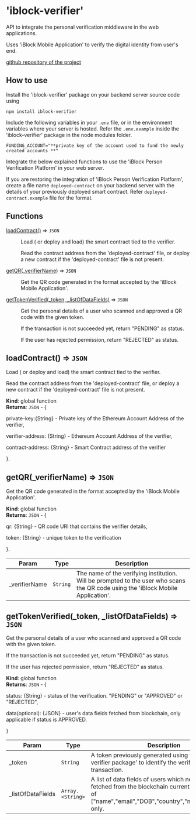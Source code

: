 # 'iblock-verifier'

API to integrate the personal verification middleware in the web applications.

Uses 'iBlock Mobile Application' to verify the digital identity from user's end.

<dl>

<dt><a href="https://github.com/IdentityBlock/">github repository of the project</a><dt>

</dl>

## How to use

Install the 'iblock-verifier' package on your backend server source code using

`npm install iblock-verifier`

Include the following variables in your `.env` file, or in the environment variables where your server is hosted. Refer the `.env.example` inside the 'iblock-verifier' package in the node modules folder.

`FUNDING_ACCOUNT="**private key of the account used to fund the newly created accounts **"`

Integrate the below explained functions to use the 'iBlock Person Verification Platform' in your web server.

If you are restoring the integration of 'iBlock Person Verification Platform', create a file name `deployed-contract` on your backend server with the details of your previously deployed smart contract. Refer `deployed-contract.example` file for the format.
## Functions

<dl>
<dt><a href="#loadContract">loadContract()</a> ⇒ <code>JSON</code></dt>
<dd><p>Load ( or deploy and load) the smart contract tied to the verifier.</p>
<p>Read the contract address from the &#39;deployed-contract&#39; file,
or deploy a new contract if the &#39;deployed-contract&#39; file is not present.</p>
</dd>
<dt><a href="#getQR">getQR(_verifierName)</a> ⇒ <code>JSON</code></dt>
<dd><p>Get the QR code generated in the format accepted by the &#39;iBlock Mobile Application&#39;.</p>
</dd>
<dt><a href="#getTokenVerified">getTokenVerified(_token, _listOfDataFields)</a> ⇒ <code>JSON</code></dt>
<dd><p>Get the personal details of a user who scanned and approved a QR code with the given token.</p>
<p>If the transaction is not succeeded yet, return &quot;PENDING&quot; as status.</p>
<p>If the user has rejected permission, return &quot;REJECTED&quot; as status.</p>
</dd>
</dl>

<a name="loadContract"></a>

## loadContract() ⇒ <code>JSON</code>

Load ( or deploy and load) the smart contract tied to the verifier.

Read the contract address from the 'deployed-contract' file,
or deploy a new contract if the 'deployed-contract' file is not present.

**Kind**: global function  
**Returns**: <code>JSON</code> - {

private-key:{String} - Private key of the Ethereum Account Address of the verifier,

verifier-address: {String} - Ethereum Account Address of the verifier,

contract-address: {String} - Smart Contract address of the verifier

}.  
<a name="getQR"></a>

## getQR(\_verifierName) ⇒ <code>JSON</code>

Get the QR code generated in the format accepted by the 'iBlock Mobile Application'.

**Kind**: global function  
**Returns**: <code>JSON</code> - {

qr: {String} - QR code URI that contains the verifier details,

token: {String} - unique token to the verification

}.

| Param          | Type                | Description                                                                                                                      |
| -------------- | ------------------- | -------------------------------------------------------------------------------------------------------------------------------- |
| \_verifierName | <code>String</code> | The name of the verifying institution. Will be prompted to the user who scans the QR code using the 'iBlock Mobile Application'. |

<a name="getTokenVerified"></a>

## getTokenVerified(\_token, \_listOfDataFields) ⇒ <code>JSON</code>

Get the personal details of a user who scanned and approved a QR code with the given token.

If the transaction is not succeeded yet, return "PENDING" as status.

If the user has rejected permission, return "REJECTED" as status.

**Kind**: global function  
**Returns**: <code>JSON</code> - {

status: {String} - status of the verification. "PENDING" or "APPROVED" or "REJECTED",

data(optional): {JSON} - user's data fields fetched from blockchain, only applicable if status is APPROVED.

}

| Param              | Type                              | Description                                                                                                                                                      |
| ------------------ | --------------------------------- | ---------------------------------------------------------------------------------------------------------------------------------------------------------------- |
| \_token            | <code>String</code>               | A token previously generated using the 'iblock-verifier package' to identify the verification transaction.                                                       |
| \_listOfDataFields | <code>Array.&lt;String&gt;</code> | A list of data fields of users which need to be fetched from the blockchain currently allows the set of ["name","email","DOB","country","mobile","gender"] only. |
